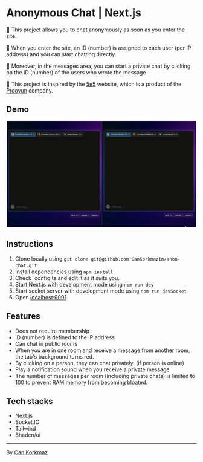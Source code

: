 # Anonymous Chat | Next.js
🥷 This project allows you to chat anonymously as soon as you enter the site.

🚀 When you enter the site, an ID (number) is assigned to each user (per IP address) and you can start chatting directly.

🤯 Moreover, in the messages area, you can start a private chat by clicking on the ID (number) of the users who wrote the message 

📜 This project is inspired by the [5e5](https://5e5.org) website, which is a product of the [Prooyun](https://prooyun.net) company.




## Demo
<p align="center">
  <img src="demo.gif" width="500px">
  <br>
</p>


## Instructions
1. Clone locally using `git clone git@github.com:CanKorkmazim/anon-chat.git`
2. Install dependencies using `npm install`
3. Check `config.ts and edit it as it suits you.
4. Start Next.js with development mode using `npm run dev`
5. Start socket server with development mode using `npm run devSocket`
6. Open [localhost:9001](https://localhost:9001)


## Features
- Does not require membership
- ID (number) is defined to the IP address
- Can chat in public rooms
- When you are in one room and receive a message from another room, the tab's background turns red.
- By clicking on a person, they can chat privately. (if person is online)
- Play a notification sound when you receive a private message
- The number of messages per room (including private chats) is limited to 100 to prevent RAM memory from becoming bloated.

## Tech stacks
- Next.js
- Socket.IO
- Tailwind
- Shadcn/ui

<hr>

By [Can Korkmaz](https://github.com/CanKorkmazim)
